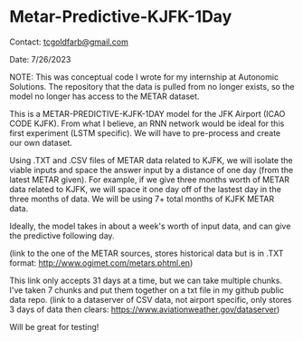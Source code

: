 # Metar-Predictive-KJFK-1Day
Contact: tcgoldfarb@gmail.com

Date: 7/26/2023

NOTE: This was conceptual code I wrote for my internship at Autonomic Solutions. The repository that the data is pulled from no longer exists, so the model no longer has access to the METAR dataset.

This is a METAR-PREDICTIVE-KJFK-1DAY model for the JFK Airport (ICAO CODE KJFK). From what I believe, an RNN network would be ideal for this first experiment (LSTM specific). We will have to pre-process and create our own dataset.

Using .TXT and .CSV files of METAR data related to KJFK, we will isolate the viable inputs and space the answer input by a distance of one day (from the latest METAR given). For example, if we give three months worth of METAR data related to KJFK, we will space it one day off of the lastest day in the three months of data. We will be using 7+ total months of KJFK METAR data.

Ideally, the model takes in about a week's worth of input data, and can give the predictive following day.

(link to the one of the METAR sources, stores historical data but is in .TXT format: http://www.ogimet.com/metars.phtml.en)

This link only accepts 31 days at a time, but we can take multiple chunks. I've taken 7 chunks and put them together on a txt file in my github public data repo.
(link to a dataserver of CSV data, not airport specific, only stores 3 days of data then clears: https://www.aviationweather.gov/dataserver)

Will be great for testing!
